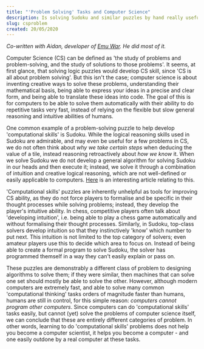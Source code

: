 ```yaml
---
title: "'Problem Solving' Tasks and Computer Science"
description: Is solving Sudoku and similar puzzles by hand really useful in building computer science ability? We don't think so.
slug: csproblem
created: 20/05/2020
---
```


*Co-written with Aidan, developer of [Emu War](/emu-war). He did most of it.*

Computer Science (CS) can be defined as 'the study of problems and problem-solving, and the study of solutions to those problems'.
It seems, at first glance, that solving logic puzzles would develop CS skill, since 'CS is all about problem solving'.
But this isn't the case; computer science is about inventing creative ways to solve these problems, understanding their mathematical basis, being able to express your ideas in a precise and clear form, and being able to translate these ideas into code.
The goal of this is for computers to be able to solve them automatically with their ability to do repetitive tasks very fast, instead of relying on the flexible but slow general reasoning and intuitive abilities of humans.

One common example of a problem-solving puzzle to help develop 'computational skills' is Sudoku.
While the logical reasoning skills used in Sudoku are admirable, and may even be useful for a few problems in CS, we do not often think about *why we take certain steps* when deducing the value of a tile, instead reasoning retroactively about *how we know* it.
When we solve Sudoku we do not develop a general algorithm for solving Sudoku in our heads and then execute it; instead, we solve it through a combination of intuition and creative logical reasoning, which are not well-defined or easily applicable to computers.
[Here](http://educ.jmu.edu/~arnoldea/MathMagHss.pdf) is an interesting article relating to this.

'Computational skills' puzzles are inherently unhelpful as tools for improving CS ability, as they do not force players to formalise and be specific in their thought processes while solving problems; instead, they develop the player's intuitive ability.
In chess, competitive players often talk about 'developing intuition', i.e. being able to play a chess game automatically and without formalising their thought processes.
Similarly, in Sudoku, top-class solvers develop intuition so that they instinctively 'know' which number to put next.
This intuition is not limited to the top category of solvers; even amateur players use this to decide which area to focus on.
Instead of being able to create a formal program to solve Sudoku, the solver has programmed themself in a way they can't easily explain or pass on.

These puzzles are demonstrably a different class of problem to designing algorithms to solve them; if they were similar, then machines that can solve one set should mostly be able to solve the other.
However, although modern computers are extremely fast, and able to solve many common 'computational thinking' tasks orders of magnitude faster than humans, humans are still in control, for this simple reason: *computers cannot program other computers*.
Since computers can do 'computational skills' tasks easily, but cannot (yet) solve the problems of computer science itself, we can conclude that these are entirely different categories of problem.
In other words, learning to do 'computational skills' problems does not help you become a computer scientist, it helps you become a computer - and one easily outdone by a real computer at these tasks.